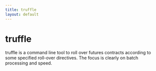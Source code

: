 ```yaml
---
title: truffle
layout: default
---
```


truffle
=======

truffle is a command line tool to roll over futures contracts according
to some specified roll-over directives.  The focus is clearly on batch
processing and speed.

